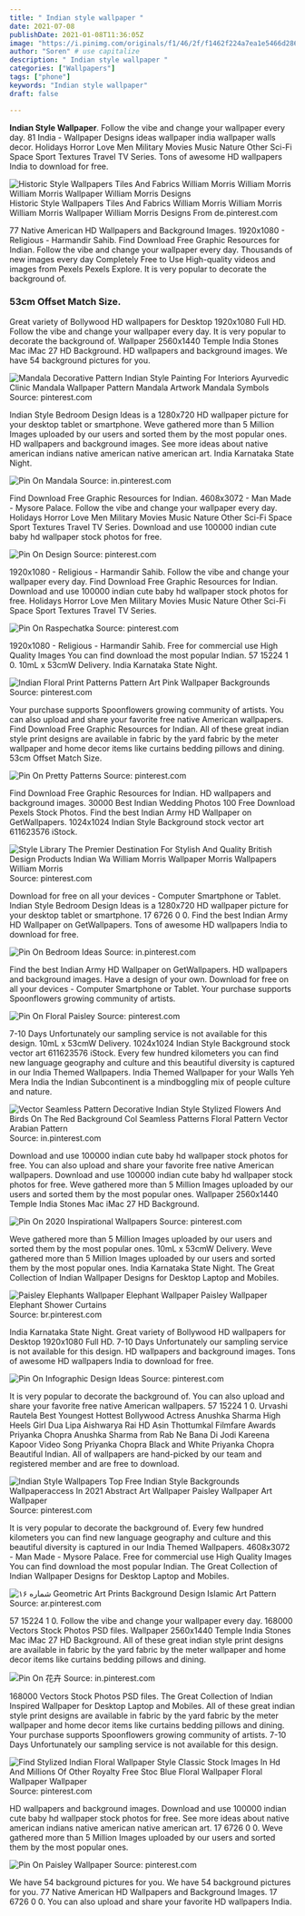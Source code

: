 ```yaml
---
title: " Indian style wallpaper "
date: 2021-07-08
publishDate: 2021-01-08T11:36:05Z
image: "https://i.pinimg.com/originals/f1/46/2f/f1462f224a7ea1e5466d2863ca3edb74.jpg"
author: "Soren" # use capitalize
description: " Indian style wallpaper "
categories: ["Wallpapers"]
tags: ["phone"]
keywords: "Indian style wallpaper"
draft: false

---
```



**Indian Style Wallpaper**. Follow the vibe and change your wallpaper every day. 81 India - Wallpaper Designs ideas wallpaper india wallpaper walls decor. Holidays Horror Love Men Military Movies Music Nature Other Sci-Fi Space Sport Textures Travel TV Series. Tons of awesome HD wallpapers India to download for free.

![Historic Style Wallpapers Tiles And Fabrics William Morris William Morris William Morris Wallpaper William Morris Designs](https://i.pinimg.com/originals/7e/24/e1/7e24e10c9277fab17500728fd88f4ad9.jpg "Historic Style Wallpapers Tiles And Fabrics William Morris William Morris William Morris Wallpaper William Morris Designs")
Historic Style Wallpapers Tiles And Fabrics William Morris William Morris William Morris Wallpaper William Morris Designs From de.pinterest.com


77 Native American HD Wallpapers and Background Images. 1920x1080 - Religious - Harmandir Sahib. Find Download Free Graphic Resources for Indian. Follow the vibe and change your wallpaper every day. Thousands of new images every day Completely Free to Use High-quality videos and images from Pexels Pexels Explore. It is very popular to decorate the background of.

### 53cm Offset Match Size.

Great variety of Bollywood HD wallpapers for Desktop 1920x1080 Full HD. Follow the vibe and change your wallpaper every day. It is very popular to decorate the background of. Wallpaper 2560x1440 Temple India Stones Mac iMac 27 HD Background. HD wallpapers and background images. We have 54 background pictures for you.


![Mandala Decorative Pattern Indian Style Painting For Interiors Ayurvedic Clinic Mandala Wallpaper Pattern Mandala Artwork Mandala Symbols](https://i.pinimg.com/originals/80/63/68/80636808ba07ef7962fb91020aca67bb.jpg "Mandala Decorative Pattern Indian Style Painting For Interiors Ayurvedic Clinic Mandala Wallpaper Pattern Mandala Artwork Mandala Symbols")
Source: pinterest.com

Indian Style Bedroom Design Ideas is a 1280x720 HD wallpaper picture for your desktop tablet or smartphone. Weve gathered more than 5 Million Images uploaded by our users and sorted them by the most popular ones. HD wallpapers and background images. See more ideas about native american indians native american native american art. India Karnataka State Night.

![Pin On Mandala](https://i.pinimg.com/originals/ad/23/59/ad23590e94ae0de96855c6b87bc48162.jpg "Pin On Mandala")
Source: in.pinterest.com

Find Download Free Graphic Resources for Indian. 4608x3072 - Man Made - Mysore Palace. Follow the vibe and change your wallpaper every day. Holidays Horror Love Men Military Movies Music Nature Other Sci-Fi Space Sport Textures Travel TV Series. Download and use 100000 indian cute baby hd wallpaper stock photos for free.

![Pin On Design](https://i.pinimg.com/474x/ae/f4/bb/aef4bbd58b6465f1b0cf3f35138046ef.jpg "Pin On Design")
Source: pinterest.com

1920x1080 - Religious - Harmandir Sahib. Follow the vibe and change your wallpaper every day. Find Download Free Graphic Resources for Indian. Download and use 100000 indian cute baby hd wallpaper stock photos for free. Holidays Horror Love Men Military Movies Music Nature Other Sci-Fi Space Sport Textures Travel TV Series.

![Pin On Raspechatka](https://i.pinimg.com/originals/df/ef/ce/dfefce49ec950a6d755435afaa344245.jpg "Pin On Raspechatka")
Source: pinterest.com

1920x1080 - Religious - Harmandir Sahib. Free for commercial use High Quality Images You can find download the most popular Indian. 57 15224 1 0. 10mL x 53cmW Delivery. India Karnataka State Night.

![Indian Floral Print Patterns Pattern Art Pink Wallpaper Backgrounds](https://i.pinimg.com/originals/3c/7c/c2/3c7cc2f4e4a81ecb00665e711d269a3c.jpg "Indian Floral Print Patterns Pattern Art Pink Wallpaper Backgrounds")
Source: pinterest.com

Your purchase supports Spoonflowers growing community of artists. You can also upload and share your favorite free native American wallpapers. Find Download Free Graphic Resources for Indian. All of these great indian style print designs are available in fabric by the yard fabric by the meter wallpaper and home decor items like curtains bedding pillows and dining. 53cm Offset Match Size.

![Pin On Pretty Patterns](https://i.pinimg.com/originals/1b/a3/19/1ba319954e0b6495ab10a602c3bc1a0f.jpg "Pin On Pretty Patterns")
Source: pinterest.com

Find Download Free Graphic Resources for Indian. HD wallpapers and background images. 30000 Best Indian Wedding Photos 100 Free Download Pexels Stock Photos. Find the best Indian Army HD Wallpaper on GetWallpapers. 1024x1024 Indian Style Background stock vector art 611623576 iStock.

![Style Library The Premier Destination For Stylish And Quality British Design Products Indian Wa William Morris Wallpaper Morris Wallpapers William Morris](https://i.pinimg.com/originals/c6/20/50/c6205088b1339a01f283675483e95e81.png "Style Library The Premier Destination For Stylish And Quality British Design Products Indian Wa William Morris Wallpaper Morris Wallpapers William Morris")
Source: pinterest.com

Download for free on all your devices - Computer Smartphone or Tablet. Indian Style Bedroom Design Ideas is a 1280x720 HD wallpaper picture for your desktop tablet or smartphone. 17 6726 0 0. Find the best Indian Army HD Wallpaper on GetWallpapers. Tons of awesome HD wallpapers India to download for free.

![Pin On Bedroom Ideas](https://i.pinimg.com/originals/5f/18/c3/5f18c39570b0157bdf7d263bdc13128e.jpg "Pin On Bedroom Ideas")
Source: in.pinterest.com

Find the best Indian Army HD Wallpaper on GetWallpapers. HD wallpapers and background images. Have a design of your own. Download for free on all your devices - Computer Smartphone or Tablet. Your purchase supports Spoonflowers growing community of artists.

![Pin On Floral Paisley](https://i.pinimg.com/originals/e0/17/b6/e017b6d82ad9440cf08f649530c8a55f.jpg "Pin On Floral Paisley")
Source: pinterest.com

7-10 Days Unfortunately our sampling service is not available for this design. 10mL x 53cmW Delivery. 1024x1024 Indian Style Background stock vector art 611623576 iStock. Every few hundred kilometers you can find new language geography and culture and this beautiful diversity is captured in our India Themed Wallpapers. India Themed Wallpaper for your Walls Yeh Mera India the Indian Subcontinent is a mindboggling mix of people culture and nature.

![Vector Seamless Pattern Decorative Indian Style Stylized Flowers And Birds On The Red Background Col Seamless Patterns Floral Pattern Vector Arabian Pattern](https://i.pinimg.com/originals/90/1b/d0/901bd0dc955918522822d0857c86c2a8.jpg "Vector Seamless Pattern Decorative Indian Style Stylized Flowers And Birds On The Red Background Col Seamless Patterns Floral Pattern Vector Arabian Pattern")
Source: in.pinterest.com

Download and use 100000 indian cute baby hd wallpaper stock photos for free. You can also upload and share your favorite free native American wallpapers. Download and use 100000 indian cute baby hd wallpaper stock photos for free. Weve gathered more than 5 Million Images uploaded by our users and sorted them by the most popular ones. Wallpaper 2560x1440 Temple India Stones Mac iMac 27 HD Background.

![Pin On 2020 Inspirational Wallpapers](https://i.pinimg.com/originals/9e/6b/0a/9e6b0ad305c22808684a2c913c8318d2.png "Pin On 2020 Inspirational Wallpapers")
Source: pinterest.com

Weve gathered more than 5 Million Images uploaded by our users and sorted them by the most popular ones. 10mL x 53cmW Delivery. Weve gathered more than 5 Million Images uploaded by our users and sorted them by the most popular ones. India Karnataka State Night. The Great Collection of Indian Wallpaper Designs for Desktop Laptop and Mobiles.

![Paisley Elephants Wallpaper Elephant Wallpaper Paisley Wallpaper Elephant Shower Curtains](https://i.pinimg.com/originals/15/5c/e0/155ce0a22b13ad14ca3022196b362ed3.png "Paisley Elephants Wallpaper Elephant Wallpaper Paisley Wallpaper Elephant Shower Curtains")
Source: br.pinterest.com

India Karnataka State Night. Great variety of Bollywood HD wallpapers for Desktop 1920x1080 Full HD. 7-10 Days Unfortunately our sampling service is not available for this design. HD wallpapers and background images. Tons of awesome HD wallpapers India to download for free.

![Pin On Infographic Design Ideas](https://i.pinimg.com/originals/4b/7b/48/4b7b48941bd0f71154ad577e3da45d8c.jpg "Pin On Infographic Design Ideas")
Source: pinterest.com

It is very popular to decorate the background of. You can also upload and share your favorite free native American wallpapers. 57 15224 1 0. Urvashi Rautela Best Youngest Hottest Bollywood Actress Anushka Sharma High Heels Girl Dua Lipa Aishwarya Rai HD Asin Thottumkal Filmfare Awards Priyanka Chopra Anushka Sharma from Rab Ne Bana Di Jodi Kareena Kapoor Video Song Priyanka Chopra Black and White Priyanka Chopra Beautiful Indian. All of wallpapers are hand-picked by our team and registered member and are free to download.

![Indian Style Wallpapers Top Free Indian Style Backgrounds Wallpaperaccess In 2021 Abstract Art Wallpaper Paisley Wallpaper Art Wallpaper](https://i.pinimg.com/originals/77/9f/1c/779f1cdc1caf961fbf7e5f17d6b0ec6b.png "Indian Style Wallpapers Top Free Indian Style Backgrounds Wallpaperaccess In 2021 Abstract Art Wallpaper Paisley Wallpaper Art Wallpaper")
Source: pinterest.com

It is very popular to decorate the background of. Every few hundred kilometers you can find new language geography and culture and this beautiful diversity is captured in our India Themed Wallpapers. 4608x3072 - Man Made - Mysore Palace. Free for commercial use High Quality Images You can find download the most popular Indian. The Great Collection of Indian Wallpaper Designs for Desktop Laptop and Mobiles.

![شماره ۱۶ Geometric Art Prints Background Design Islamic Art Pattern](https://i.pinimg.com/originals/da/36/f3/da36f346b8e6382d1f0459af7c1409e6.jpg "شماره ۱۶ Geometric Art Prints Background Design Islamic Art Pattern")
Source: ar.pinterest.com

57 15224 1 0. Follow the vibe and change your wallpaper every day. 168000 Vectors Stock Photos PSD files. Wallpaper 2560x1440 Temple India Stones Mac iMac 27 HD Background. All of these great indian style print designs are available in fabric by the yard fabric by the meter wallpaper and home decor items like curtains bedding pillows and dining.

![Pin On 花卉](https://i.pinimg.com/originals/ae/a4/b9/aea4b9f4128217d44232ca52dd9f6c13.jpg "Pin On 花卉")
Source: in.pinterest.com

168000 Vectors Stock Photos PSD files. The Great Collection of Indian Inspired Wallpaper for Desktop Laptop and Mobiles. All of these great indian style print designs are available in fabric by the yard fabric by the meter wallpaper and home decor items like curtains bedding pillows and dining. Your purchase supports Spoonflowers growing community of artists. 7-10 Days Unfortunately our sampling service is not available for this design.

![Find Stylized Indian Floral Wallpaper Style Classic Stock Images In Hd And Millions Of Other Royalty Free Stoc Blue Floral Wallpaper Floral Wallpaper Wallpaper](https://i.pinimg.com/474x/3f/87/73/3f87738e2151d3952c026081eabd7509.jpg "Find Stylized Indian Floral Wallpaper Style Classic Stock Images In Hd And Millions Of Other Royalty Free Stoc Blue Floral Wallpaper Floral Wallpaper Wallpaper")
Source: pinterest.com

HD wallpapers and background images. Download and use 100000 indian cute baby hd wallpaper stock photos for free. See more ideas about native american indians native american native american art. 17 6726 0 0. Weve gathered more than 5 Million Images uploaded by our users and sorted them by the most popular ones.

![Pin On Paisley Wallpaper](https://i.pinimg.com/originals/f1/46/2f/f1462f224a7ea1e5466d2863ca3edb74.jpg "Pin On Paisley Wallpaper")
Source: pinterest.com

We have 54 background pictures for you. We have 54 background pictures for you. 77 Native American HD Wallpapers and Background Images. 17 6726 0 0. You can also upload and share your favorite HD wallpapers India.

